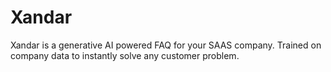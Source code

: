 # Xandar
Xandar is a generative AI powered FAQ for your SAAS company. Trained on company data to instantly solve any customer problem.
